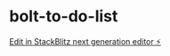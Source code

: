 # bolt-to-do-list

[Edit in StackBlitz next generation editor ⚡️](https://stackblitz.com/~/github.com/goldendijon/bolt-to-do-list)